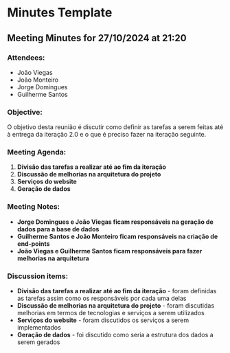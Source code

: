 # Minutes Template

## Meeting Minutes for 27/10/2024 at 21:20

### Attendees:
- João Viegas
- João Monteiro
- Jorge Domingues
- Guilherme Santos

### Objective:
O objetivo desta reunião é discutir como definir as tarefas a serem feitas até à entrega da iteração 2.0 e o que é preciso fazer na iteração seguinte.


### Meeting Agenda:
1. **Divisão das tarefas a realizar até ao fim da iteração**
2. **Discussão de melhorias na arquitetura do projeto**
3. **Serviços do website**
4. **Geração de dados**

### Meeting Notes:
- **Jorge Domingues e João Viegas ficam responsáveis na geração de dados para a base de dados**
- **Guilherme Santos e João Monteiro ficam responsáveis na criação de end-points**
- **João Viegas e Guilherme Santos ficam responsáveis para fazer melhorias na arquitetura**

### Discussion items:
- **Divisão das tarefas a realizar até ao fim da iteração** - foram definidas as tarefas assim como os responsáveis por cada uma delas
- **Discussão de melhorias na arquitetura do projeto** - foram discutidas melhorias em termos de tecnologias e serviços a serem utilizados
- **Serviços do website** - foram discutidos os serviços a serem implementados
- **Geração de dados** - foi discutido como seria a estrutura dos dados a serem gerados 
